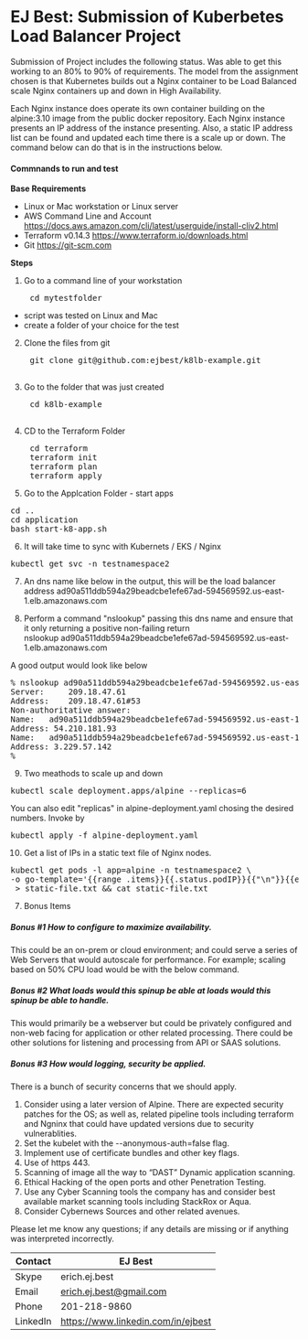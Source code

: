 # EJ Best: Submission of Kuberbetes Load Balancer Project 

Submission of Project includes the following status.  Was able to get this working to an 80% to 90% of requirements.  The model from the assignment chosen is that Kubernetes builds out a Nginx container to be Load Balanced scale Nginx containers up and down in High Availability. 

Each Nginx instance does operate its own container building on the alpine:3.10 image from the public docker repository.   Each Nginx instance presents an IP address of the instance presenting.  Also, a static IP address list can be found and updated each time there is a scale up or down.  The command below can do that is in the instructions below.

#### Commnands to run and test

**Base Requirements**
 <br>
-  Linux or Mac workstation or Linux server
-  AWS Command Line and Account
    https://docs.aws.amazon.com/cli/latest/userguide/install-cliv2.html<br>
-  Terraform v0.14.3
    https://www.terraform.io/downloads.html
-  Git
    https://git-scm.com

**Steps** 
1. Go to a command line of your workstation<br>
<pre>
    cd mytestfolder
</pre>
- script was tested on Linux and Mac
- create a folder of your choice for the test
2. Clone the files from git
<pre>
    git clone git@github.com:ejbest/k8lb-example.git<br>
</pre>
3. Go to the folder that was just created
<pre>
    cd k8lb-example<br>
</pre>

4. CD to the Terraform Folder
<pre>
    cd terraform
    terraform init
    terraform plan
    terraform apply
</pre>

5. Go to the Applcation Folder - start apps
<pre>
cd ..
cd application
bash start-k8-app.sh 
</pre>

6. It will take time to sync with Kubernets / EKS / Nginx 
<pre>
kubectl get svc -n testnamespace2
</pre>
7. An dns name like below in the output, this will be the load balancer address
    ad90a511ddb594a29beadcbe1efe67ad-594569592.us-east-1.elb.amazonaws.com 

8. Perform a command "nslookup" passing this dns name and ensure that it only returning a positive non-failing return <br>
    nslookup ad90a511ddb594a29beadcbe1efe67ad-594569592.us-east-1.elb.amazonaws.com 

A good output would look like below 
<pre>
% nslookup ad90a511ddb594a29beadcbe1efe67ad-594569592.us-east-1.elb.amazonaws.com 
Server:		209.18.47.61
Address:	209.18.47.61#53
Non-authoritative answer:
Name:	ad90a511ddb594a29beadcbe1efe67ad-594569592.us-east-1.elb.amazonaws.com
Address: 54.210.181.93
Name:	ad90a511ddb594a29beadcbe1efe67ad-594569592.us-east-1.elb.amazonaws.com
Address: 3.229.57.142
%
</pre>

9. Two meathods to scale up and down
<pre>
kubectl scale deployment.apps/alpine --replicas=6 
</pre>
You can also edit "replicas" in alpine-deployment.yaml chosing the desired numbers.  Invoke by 
<pre>
kubectl apply -f alpine-deployment.yaml
</pre>

10. Get a list of IPs in a static text file of Nginx nodes.
<pre>
kubectl get pods -l app=alpine -n testnamespace2 \
-o go-template='{{range .items}}{{.status.podIP}}{{"\n"}}{{end}}' \
 > static-file.txt && cat static-file.txt
</pre>

7. Bonus Items
##### Bonus #1 How to configure to maximize availability.
This could be an on-prem or cloud environment; and could serve a series of Web Servers that would autoscale for performance.   For example; scaling based on 50% CPU load would be with the below command.

##### Bonus #2 What loads would this spinup be able at loads would this spinup be able to handle. 
This would primarily be a webserver but could be privately configured and non-web facing for application or other related processing.  There could be other solutions for listening and processing from API or SAAS solutions.

##### Bonus #3  How would logging, security be applied. 
There is a bunch of security concerns that we should apply.
1.	Consider using a later version of Alpine.  There are expected security patches for the OS; as well as, related pipeline tools including terraform and Ngninx that could have updated versions due to security vulnerablities.
2.	Set the kubelet with the --anonymous-auth=false flag.
3.	Implement use of certificate bundles and other key flags.
4.	Use of https 443.
5.	Scanning of image all the way to “DAST” Dynamic application scanning.
6.	Ethical Hacking of the open ports and other Penetration Testing.
7.  Use any Cyber Scanning tools the company has and consider best available market scanning tools including StackRox or Aqua.
8.  Consider Cybernews Sources and other related avenues.

Please let me know any questions; if any details are missing or if anything was interpreted incorrectly.

| Contact  | EJ Best
| ------------ | -------------------------------------
| Skype | erich.ej.best
| Email | erich.ej.best@gmail.com
| Phone | 201-218-9860
| LinkedIn | https://www.linkedin.com/in/ejbest
